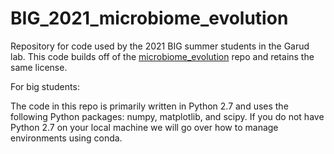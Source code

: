 # BIG_2021_microbiome_evolution

Repository for code used by the 2021 BIG summer students in the Garud lab. This code builds off of the [microbiome_evolution](https://github.com/benjaminhgood/microbiome_evolution) repo and retains the same license.




For big students:

The code in this repo is primarily written in Python 2.7 and uses the following Python packages: numpy, matplotlib, and scipy. If you do not have Python 2.7 on your local machine we will go over how to manage environments using conda.
